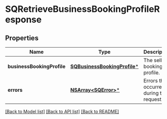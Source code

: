 # SQRetrieveBusinessBookingProfileResponse

## Properties
Name | Type | Description | Notes
------------ | ------------- | ------------- | -------------
**businessBookingProfile** | [**SQBusinessBookingProfile***](SQBusinessBookingProfile.md) | The seller&#39;s booking profile. | [optional] 
**errors** | [**NSArray&lt;SQError&gt;***](SQError.md) | Errors that occurred during the request. | [optional] 

[[Back to Model list]](../README.md#documentation-for-models) [[Back to API list]](../README.md#documentation-for-api-endpoints) [[Back to README]](../README.md)


